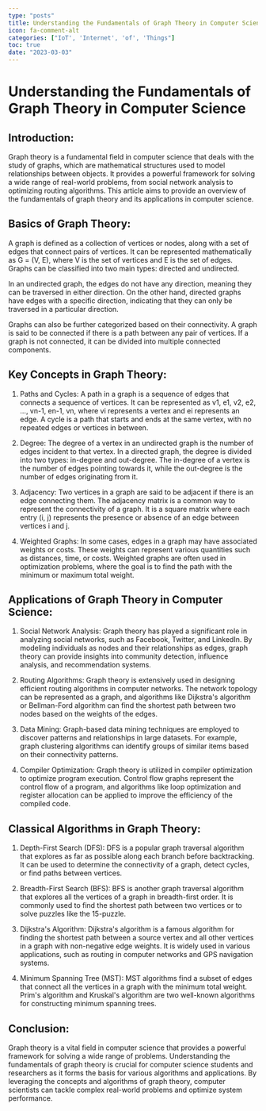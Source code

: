 ```yaml
---
type: "posts"
title: Understanding the Fundamentals of Graph Theory in Computer Science
icon: fa-comment-alt
categories: ["IoT', 'Internet', 'of', 'Things"]
toc: true
date: "2023-03-03"
---
```


# Understanding the Fundamentals of Graph Theory in Computer Science

## Introduction:

Graph theory is a fundamental field in computer science that deals with the study of graphs, which are mathematical structures used to model relationships between objects. It provides a powerful framework for solving a wide range of real-world problems, from social network analysis to optimizing routing algorithms. This article aims to provide an overview of the fundamentals of graph theory and its applications in computer science.

## Basics of Graph Theory:

A graph is defined as a collection of vertices or nodes, along with a set of edges that connect pairs of vertices. It can be represented mathematically as G = (V, E), where V is the set of vertices and E is the set of edges. Graphs can be classified into two main types: directed and undirected.

In an undirected graph, the edges do not have any direction, meaning they can be traversed in either direction. On the other hand, directed graphs have edges with a specific direction, indicating that they can only be traversed in a particular direction.

Graphs can also be further categorized based on their connectivity. A graph is said to be connected if there is a path between any pair of vertices. If a graph is not connected, it can be divided into multiple connected components.

## Key Concepts in Graph Theory:

1. Paths and Cycles: A path in a graph is a sequence of edges that connects a sequence of vertices. It can be represented as v1, e1, v2, e2, ..., vn-1, en-1, vn, where vi represents a vertex and ei represents an edge. A cycle is a path that starts and ends at the same vertex, with no repeated edges or vertices in between.

2. Degree: The degree of a vertex in an undirected graph is the number of edges incident to that vertex. In a directed graph, the degree is divided into two types: in-degree and out-degree. The in-degree of a vertex is the number of edges pointing towards it, while the out-degree is the number of edges originating from it.

3. Adjacency: Two vertices in a graph are said to be adjacent if there is an edge connecting them. The adjacency matrix is a common way to represent the connectivity of a graph. It is a square matrix where each entry (i, j) represents the presence or absence of an edge between vertices i and j.

4. Weighted Graphs: In some cases, edges in a graph may have associated weights or costs. These weights can represent various quantities such as distances, time, or costs. Weighted graphs are often used in optimization problems, where the goal is to find the path with the minimum or maximum total weight.

## Applications of Graph Theory in Computer Science:

1. Social Network Analysis: Graph theory has played a significant role in analyzing social networks, such as Facebook, Twitter, and LinkedIn. By modeling individuals as nodes and their relationships as edges, graph theory can provide insights into community detection, influence analysis, and recommendation systems.

2. Routing Algorithms: Graph theory is extensively used in designing efficient routing algorithms in computer networks. The network topology can be represented as a graph, and algorithms like Dijkstra's algorithm or Bellman-Ford algorithm can find the shortest path between two nodes based on the weights of the edges.

3. Data Mining: Graph-based data mining techniques are employed to discover patterns and relationships in large datasets. For example, graph clustering algorithms can identify groups of similar items based on their connectivity patterns.

4. Compiler Optimization: Graph theory is utilized in compiler optimization to optimize program execution. Control flow graphs represent the control flow of a program, and algorithms like loop optimization and register allocation can be applied to improve the efficiency of the compiled code.

## Classical Algorithms in Graph Theory:

1. Depth-First Search (DFS): DFS is a popular graph traversal algorithm that explores as far as possible along each branch before backtracking. It can be used to determine the connectivity of a graph, detect cycles, or find paths between vertices.

2. Breadth-First Search (BFS): BFS is another graph traversal algorithm that explores all the vertices of a graph in breadth-first order. It is commonly used to find the shortest path between two vertices or to solve puzzles like the 15-puzzle.

3. Dijkstra's Algorithm: Dijkstra's algorithm is a famous algorithm for finding the shortest path between a source vertex and all other vertices in a graph with non-negative edge weights. It is widely used in various applications, such as routing in computer networks and GPS navigation systems.

4. Minimum Spanning Tree (MST): MST algorithms find a subset of edges that connect all the vertices in a graph with the minimum total weight. Prim's algorithm and Kruskal's algorithm are two well-known algorithms for constructing minimum spanning trees.

## Conclusion:

Graph theory is a vital field in computer science that provides a powerful framework for solving a wide range of problems. Understanding the fundamentals of graph theory is crucial for computer science students and researchers as it forms the basis for various algorithms and applications. By leveraging the concepts and algorithms of graph theory, computer scientists can tackle complex real-world problems and optimize system performance.
